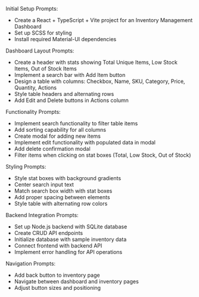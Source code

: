 Initial Setup Prompts:
- Create a React + TypeScript + Vite project for an Inventory Management Dashboard
- Set up SCSS for styling
- Install required Material-UI dependencies

Dashboard Layout Prompts:
- Create a header with stats showing Total Unique Items, Low Stock Items, Out of Stock Items
- Implement a search bar with Add Item button
- Design a table with columns: Checkbox, Name, SKU, Category, Price, Quantity, Actions
- Style table headers and alternating rows
- Add Edit and Delete buttons in Actions column

Functionality Prompts:
- Implement search functionality to filter table items
- Add sorting capability for all columns
- Create modal for adding new items
- Implement edit functionality with populated data in modal
- Add delete confirmation modal
- Filter items when clicking on stat boxes (Total, Low Stock, Out of Stock)

Styling Prompts:
- Style stat boxes with background gradients
- Center search input text
- Match search box width with stat boxes
- Add proper spacing between elements
- Style table with alternating row colors

Backend Integration Prompts:

- Set up Node.js backend with SQLite database
- Create CRUD API endpoints
- Initialize database with sample inventory data
- Connect frontend with backend API
- Implement error handling for API operations

Navigation Prompts:
- Add back button to inventory page
- Navigate between dashboard and inventory pages
- Adjust button sizes and positioning


